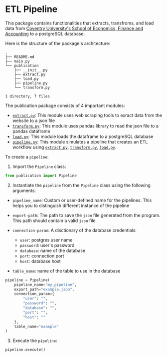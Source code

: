 # ETL Pipeline

This package contains functionalities that extracts, transfroms, and load data from [Coventry University's School of Economics, Finance and Accounting](https://pureportal.coventry.ac.uk/en/organisations/school-of-economics-finance-and-accounting/publications/) to a postgreSQL database.

Here is the structure of the package's architecture:

```shell
.
├── README.md
├── main.py  
└── publication     
    ├── __init__.py 
    ├── extract.py  
    ├── load.py     
    ├── pipeline.py 
    └── transform.py

1 directory, 7 files
```

The publication package consists of 4 important modules:

- [`extract.py`](publication/extract.py): This module uses web scraping tools to exract data from the website to a json file
- [`transform.py`](publication/transform.py): This module uses pandas library to read the json file to a pandas dataframe
- [`load.py`](publication/load.py): This module loads the dataframe to a postgreSQL database
- [`pipeline.py`](publication/pipeline.py): This module simulates a pipeline that creates an ETL workflow using [`extract.py`](publication/extract.py), [`transform.py`](publication/transform.py), [`load.py`](publication/load.py).

To create a `pipeline`:

1. Import the `Pipeline` class:

```python
from publication import Pipeline
```

2. Instantiate the `pipeline` from the `Pipeline` class using the following arguments:

  - `pipeline_name`: Custom or user-defined name for the pipelines. This helps you to distinguish different instance of the pipeline
  
  - `export-path`: The path to save the `json` file generated from the program. This path should contain a valid `json` file
  
  - `connection-param`: A disctionary of the database credentials:
    - `user`: postgres user name
    - `password`: user's password
    - `database`: name of the database
    - `port`: connection port
    - `host`: database host
  
  - `table_name`: name of the table to use in the database

```python
pipeline = Pipeline(
    pipeline_name="my_pipeline",
    export_path="example.json",
    connection_param={
        "user": "",
        "password": "",
        "database": "",
        "port": "",
        "host": ""
    },
    table_name="example"
)
```

3. Execute the `pipeline`:

```python
pipeline.execute()
```
